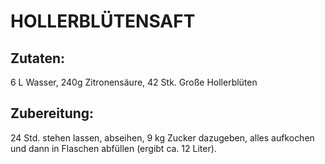 # HOLLERBLÜTENSAFT

## Zutaten:

6 L Wasser, 240g Zitronensäure, 42 Stk. Große Hollerblüten

## Zubereitung:

24 Std. stehen lassen, abseihen, 9 kg Zucker dazugeben, alles aufkochen
und dann in Flaschen abfüllen (ergibt ca. 12 Liter).

